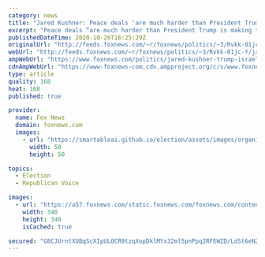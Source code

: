 ```yaml
---
category: news
title: "Jared Kushner: Peace deals 'are much harder than President Trump is making them look'"
excerpt: "Peace deals “are much harder than President Trump is making them look,” White House adviser Jared Kushner, who has been involved in brokering the Middle East peace deals, told “Fox & Friends” on Monday."
publishedDateTime: 2020-10-26T16:25:29Z
originalUrl: "http://feeds.foxnews.com/~r/foxnews/politics/~3/Rvkk-01jc-Y/jared-kushner-trump-israel-peace-deals"
webUrl: "http://feeds.foxnews.com/~r/foxnews/politics/~3/Rvkk-01jc-Y/jared-kushner-trump-israel-peace-deals"
ampWebUrl: "https://www.foxnews.com/politics/jared-kushner-trump-israel-peace-deals.amp"
cdnAmpWebUrl: "https://www-foxnews-com.cdn.ampproject.org/c/s/www.foxnews.com/politics/jared-kushner-trump-israel-peace-deals.amp"
type: article
quality: 168
heat: 168
published: true

provider:
  name: Fox News
  domain: foxnews.com
  images:
    - url: "https://smartableai.github.io/election/assets/images/organizations/foxnews.com-50x50.jpg"
      width: 50
      height: 50

topics:
  - Election
  - Republican Voice

images:
  - url: "https://a57.foxnews.com/static.foxnews.com/foxnews.com/content/uploads/2020/10/340/340/Talia-Kaplan.jpg?ve=1&tl=1"
    width: 340
    height: 340
    isCached: true

secured: "G8CJUrntXUBqScXIpULOCR9tzqXopDklMYx32ml5pnPpq2RFEWZD/LdSt6eN2IpzZ2MBYSArFCpVerNX4LavZcuY0WUR/tdDhTVAxh+ok3KDZwJYgXSaRwczKpQS8gEhOwj/IeiEqKQva56WFcHZIigRINVLFJE0Vey7PSqW99PeZrvcx4HrvlzP8zmPZMyoysbKoutz3fViEIWPmFpPSLDbM1qkXYy6faHLvsbhGH8MiwULoEoU8oxKfqADlHgr1Lm6eANvdXsyXOh1CE1toia8h/A5hH24srNatJL2Nc1rMzWI6o/bzWP0Sj/NMkLskLY+lVv1ERVwPthn8wTvnkhbIgyk2K8GYFXCoF7POsY=;Tqnl4M6ktkiFmG96i61GzA=="
---
```


